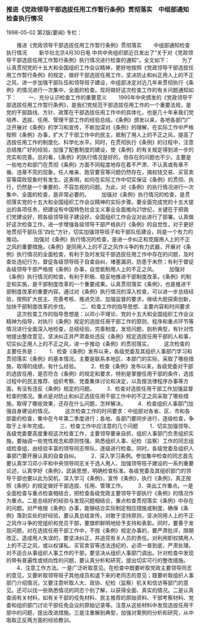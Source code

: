 ### 推进《党政领导干部选拔任用工作暂行条例》贯彻落实　中组部通知检查执行情况

1998-05-02
第2版(要闻)
专栏：

　　推进《党政领导干部选拔任用工作暂行条例》贯彻落实
　　中组部通知检查执行情况
　　新华社北京4月30日电 中共中央组织部近日发出了“关于对《党政领导干部选拔任用工作暂行条例》执行情况进行检查的通知”。全文如下：
　　为了认真贯彻党的十五大和全国组织工作会议精神，更好地按照《党政领导干部选拔任用工作暂行条例》的规定，做好干部选拔任用工作，坚决防止和纠正用人上的不正之风，进一步加强干部队伍和领导班子建设，中组部决定对近几年来贯彻执行《条例》的情况进行一次集中、全面的检查。现将做好这次检查工作的有关问题通知如下：
　　一、充分认识检查工作的重要意义
　　1995年中央颁发的《党政领导干部选拔任用工作暂行条例》，是我们党规范干部选拔任用工作的一个重要法规，是党的干部路线、方针、政策在干部选拔任用工作中的具体化，也是几十年来我们党培养、选拔、任用、管理干部工作的经验总结。《条例》颁发以来，各地各部门广泛开展对《条例》的学习和宣传，不断加深对《条例》的理解，在实际工作中严格按照《条例》办事，扩大了干部工作中的民主，抵制了用人上的不正之风，提高了选拔任用工作的制度化、科学化水平。同时，在贯彻执行《条例》的过程中，注意总结推广好的经验，加强了配套制度的建设，使《条例》的有关规定得到进一步的充实和完善。总的看，《条例》的执行情况是好的，但存在的问题也不少。主要是一些地方和部门在贯彻《条例》方面不同程度地存在着不严肃、不认真或有章不循、违章不究的现象，任人唯亲、跑官要官等问题仍然存在，搞权钱交易、买官卖官等腐败现象时有发生。这表明，如何在实际工作中切实保证《条例》的贯彻、执行，仍然是一个重要的、不容忽视的问题。为此，对《条例》的执行情况进行一次集中、全面的检查，是非常必要的。
　　加强对《条例》执行情况的检查，是贯彻落实党的十五大和全国组织工作会议精神的实际步骤。要全面完成党的十五大提出的各项任务，把建设有中国特色社会主义事业全面推向21世纪，关键在于把我们党建设好，把各级领导班子建设好。全国组织工作会议对此进行了部署。认真做好这次检查工作，进一步增强各级领导干部严格执行《条例》的自觉性，对于更好地贯彻干部队伍“四化”方针，切实加强领导班子和干部队伍建设，将是一个有力的推动。
　　加强对《条例》执行情况的检查，是进一步纠正和克服用人上的不正之风的重要措施。《条例》是同用人上的不正之风作斗争的有力武器，开展对《条例》执行情况的全面检查，有利于及时发现干部选拔任用工作中存在的问题，及时查处违纪行为，督促各级领导班子自查自纠，堵塞漏洞，防患于未然；有利于督促各级领导干部严格按《条例》办事，自觉抵制用人上的不正之风。
　　加强对《条例》执行情况的检查，有利于积极、稳妥地推进干部制度改革。《条例》的制定和实施，是干部制度改革的一个重要成果。认真贯彻落实《条例》，也是推进干部制度改革的重要内容。通过对《条例》执行情况的深入检查，可以进一步总结经验，按照扩大民主、完善考核、推进交流、加强监督的要求，继续大胆探索创新，加快干部制度改革的步伐。
　　二、检查工作的指导思想、主要内容和时间要求
　　这次检查工作的指导思想是：以邓小平理论、党的十五大和全国组织工作会议精神为指导，对执行《条例》规定的选拔任用干部工作的原则、程序和重点环节等情况进行全面深入地检查，总结经验，完善制度，发现问题，剖析典型，有针对性地提出整改意见，坚决纠正并严肃查处违反《条例》规定选拔任用干部的人和事，切实纠正用人上的不正之风，进一步推动《条例》的贯彻落实。
　　这次检查的主要任务是：
　　1．检查《条例》发布以来，各级党委及其组织人事部门学习和贯彻落实《条例》的基本情况。主要是联系本地区、本部门的实际，采取了哪些措施，取得的成绩，有什么经验。
　　2．检查《条例》发布以来，各级党委对干部的选拔任用，是否符合《条例》的规定和要求，特别是掌握任用干部的条件，选拔过程中的民主推荐、组织考察、党委集体讨论和决定，以及按法律程序办事等方面，有没有违反《条例》规定的问题。
　　3．检查对选拔任用干部工作加强监督检查的情况。重点是对防止和纠正选拔任用干部工作中的不正之风采取了哪些措施，取得了哪些效果，还存在什么问题，怎样解决。
　　4．检查组织人事部门加强自身建设的情况。
　　这次检查工作的时间要求：中组部对各省、区、市和各部委的检查，集中在今年第二季度进行；各地、各部门要同步进行，逐级检查，争取于上半年完成。
　　三、检查工作中应注意的几个问题
　　1．切实加强领导。各级党委要高度重视这次检查工作，主要领导要亲自抓，组织人事部门负责组织实施。要抽调一些党性观念和原则性强、熟悉组织人事、纪检（监察）工作的同志组成检查组，由经验丰富的领导同志带队，逐级进行检查。同时，各级党委及组织人事部门要开展认真的自查自纠。
　　2．深入学习条例。参加集中检查的同志首先要认真学习邓小平和中央领导同志关于选人用人、加强领导班子建设的一系列重要论述，认真学好《条例》，武装思想，明确检查标准。各级党委及其组织部门的领导干部也要以此为契机，深入学习《条例》，宣传《条例》，执行《条例》，真正按照《条例》的规定做好干部选拔、任用、管理工作。
　　3．突出工作重点。一是全面检查与重点检查相结合，把检查各级党政主要领导干部执行《条例》的情况作为重点。二是总结好的经验与发现问题相结合，重点检查贯彻落实《条例》中存在的问题。对严格按《条例》办事，能够结合实际制定相应措施或制度，确保《条例》落到实处的好经验，要认真总结宣传。对敢于坚持原则，坚决同用人上的不正之风作斗争的党组织和党员干部，要旗帜鲜明地给予支持和表彰。同时，要善于发现问题，对在选拔任用干部工作中，不按《条例》规定办事的，要严肃批评，限期改正。造成用人失误的，要坚决纠正，并追究有关人员的责任。对利用职权搞用人上的不正之风，或以权谋私、买官卖官等违法违纪的，必须一查到底，严肃处理。对不适合从事组织人事工作的干部，要坚决从组织人事部门调出。针对检查中发现的带有普遍性或倾向性的问题，要认真分析和研究，提出切实可行的整改措施。
　　4．注意工作方法。一是广泛听取意见。在检查中既要听取党政主要领导同志的意见，又要听取领导班子其他成员和退下来的老同志的意见；既要听取组织人事部门介绍情况，又要注意听取人大、政协、纪检（监察）机关和信访等部门的意见。还可以找一些熟悉情况的同志个别了解，以获得全面、真实的情况。二是认真查阅有关材料，如有关干部的任免材料、民主推荐的原始资料、干部考察材料、党委和组织部门讨论干部任免会议的原始记录等。注意从这些材料中发现选拔任用干部中的问题，提出改进措施。三是注重解剖典型，加强对案例的分析和研究，从中吸取正反两方面的经验教训。
